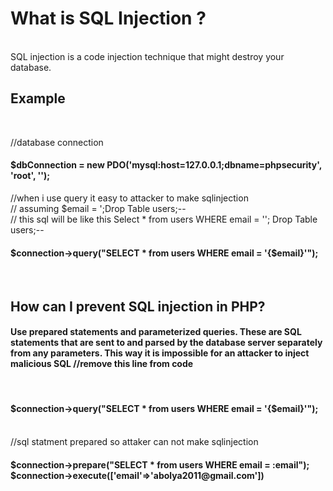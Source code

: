 <h1>What is SQL Injection ?</h1>  </br>
SQL injection is a code injection technique that might destroy your database.
<h2>Example</h2><br>
 
//database connection  <br>
<h4>$dbConnection = new PDO('mysql:host=127.0.0.1;dbname=phpsecurity', 'root', '');</h4>  
//when i use query it easy to attacker to make sqlinjection <br>
// assuming $email = ';Drop Table users;-- <br>
// this sql will be like this  Select * from users WHERE email = ''; Drop Table users;-- <br>
<h4>$connection->query("SELECT * from users WHERE email = '{$email}'");</h4><br>
<h2>How can I prevent SQL injection in PHP?</h2> 
<h4>Use prepared statements and parameterized queries. These are SQL statements that are sent to and parsed by the database server separately from any parameters. This way it is impossible for an attacker to inject malicious SQL 
//remove this line from code </h4><br>
<h4>$connection->query("SELECT * from users WHERE email = '{$email}'");</h4><br>
//sql statment prepared so attaker can not make sqlinjection  <br>
<h4>$connection->prepare("SELECT * from users WHERE email = :email"); <br>
$connection->execute(['email'=>'abolya2011@gmail.com']) </h4>

 